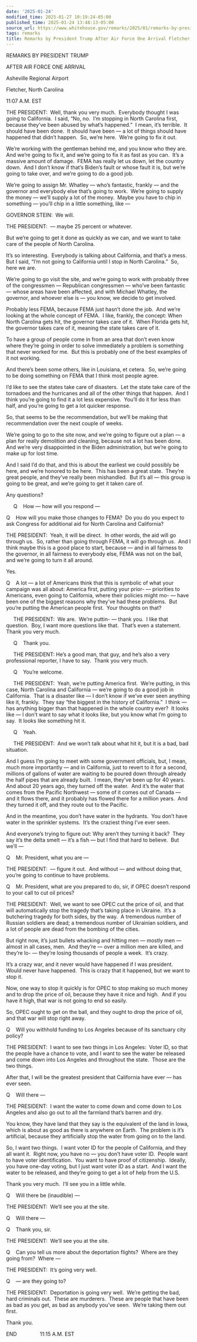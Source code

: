 ```yaml
---
date: '2025-01-24'
modified_time: 2025-01-27 10:19:24-05:00
published_time: 2025-01-24 13:48:13-05:00
source_url: https://www.whitehouse.gov/remarks/2025/01/remarks-by-president-trump-after-air-force-one-arrival-fletcher-nc/
tags: remarks
title: Remarks by President Trump After Air Force One Arrival Fletcher, NC
---
```

 
REMARKS BY PRESIDENT TRUMP

AFTER AIR FORCE ONE ARRIVAL

Asheville Regional Airport

Fletcher, North Carolina

11:07 A.M. EST

THE PRESIDENT:  Well, thank you very much.  Everybody thought I was
going to California.  I said, “No, no.  I’m stopping in North Carolina
first, because they’ve been abused by what’s happened.”  I mean, it’s
terrible.  It should have been done.  It should have been — a lot of
things should have happened that didn’t happen.  So, we’re here.  We’re
going to fix it out. 

We’re working with the gentleman behind me, and you know who they are. 
And we’re going to fix it, and we’re going to fix it as fast as you
can.  It’s a massive amount of damage.  FEMA has really let us down, let
the country down.  And I don’t know if that’s Biden’s fault or whose
fault it is, but we’re going to take over, and we’re going to do a good
job.  

We’re going to assign Mr. Whatley — who’s fantastic, frankly — and the
governor and everybody else that’s going to work.  We’re going to supply
the money — we’ll supply a lot of the money.  Maybe you have to chip in
something — you’ll chip in a little something, like —

GOVERNOR STEIN:  We will.

THE PRESIDENT:  — maybe 25 percent or whatever. 

But we’re going to get it done as quickly as we can, and we want to take
care of the people of North Carolina. 

It’s so interesting.  Everybody is talking about California, and that’s
a mess.  But I said, “I’m not going to California until I stop in North
Carolina.”  So, here we are.  

We’re going to go visit the site, and we’re going to work with probably
three of the congressmen — Republican congressmen — who’ve been
fantastic — whose areas have been affected, and with Michael Whatley,
the governor, and whoever else is — you know, we decide to get involved.

Probably less FEMA, because FEMA just hasn’t done the job.  And we’re
looking at the whole concept of FEMA.  I like, frankly, the concept:
When North Carolina gets hit, the governor takes care of it.  When
Florida gets hit, the governor takes care of it, meaning the state takes
care of it.

To have a group of people come in from an area that don’t even know
where they’re going in order to solve immediately a problem is something
that never worked for me.  But this is probably one of the best examples
of it not working. 

And there’s been some others, like in Louisiana, et cetera.  So, we’re
going to be doing something on FEMA that I think most people agree. 

I’d like to see the states take care of disasters.  Let the state take
care of the tornadoes and the hurricanes and all of the other things
that happen.  And I think you’re going to find it a lot less expensive. 
You’ll do it for less than half, and you’re going to get a lot quicker
response. 

So, that seems to be the recommendation, but we’ll be making that
recommendation over the next couple of weeks. 

We’re going to go to the site now, and we’re going to figure out a plan
— a plan for really demolition and cleaning, because not a lot has been
done.  And we’re very disappointed in the Biden administration, but
we’re going to make up for lost time. 

And I said I’d do that, and this is about the earliest we could possibly
be here, and we’re honored to be here.  This has been a great state. 
They’re great people, and they’ve really been mishandled.  But it’s all
— this group is going to be great, and we’re going to get it taken care
of. 

Any questions?

     Q    How — how will you respond —

Q    How will you make those changes to FEMA?  Do you do you expect to
ask Congress for additional aid for North Carolina and California?

THE PRESIDENT:  Yeah, it will be direct.  In other words, the aid will
go through us.  So, rather than going through FEMA, it will go through
us.  And I think maybe this is a good place to start, because — and in
all fairness to the governor, in all fairness to everybody else, FEMA
was not on the ball, and we’re going to turn it all around. 

Yes.

Q    A lot — a lot of Americans think that this is symbolic of what your
campaign was all about: America first, putting your prior- — priorities
to Americans, even going to California, where their policies might mo- —
have been one of the biggest reasons why they’ve had these problems. 
But you’re putting the American people first.  Your thoughts on that?

     THE PRESIDENT:  We are.  We’re puttin- — thank you.  I like that
question.  Boy, I want more questions like that.  That’s even a
statement.  Thank you very much. 

     Q    Thank you.

     THE PRESIDENT: He’s a good man, that guy, and he’s also a very
professional reporter, I have to say.  Thank you very much.

     Q    You’re welcome.

     THE PRESIDENT:  Yeah, we’re putting America first.  We’re putting,
in this case, North Carolina and California — we’re going to do a good
job in California.  That is a disaster like — I don’t know if we’ve ever
seen anything like it, frankly.  They say “the biggest in the history of
California.”  I think — has anything bigger than that happened in the
whole country ever?  It looks like — I don’t want to say what it looks
like, but you know what I’m going to say.  It looks like something hit
it.

     Q    Yeah.

     THE PRESIDENT:  And we won’t talk about what hit it, but it is a
bad, bad situation. 

And I guess I’m going to meet with some government officials, but, I
mean, much more importantly — and in California, just to revert to it
for a second, millions of gallons of water are waiting to be poured down
through already the half pipes that are already built.  I mean, they’ve
been up for 40 years.  And about 20 years ago, they turned off the
water.  And it’s the water that comes from the Pacific Northwest — some
of it comes out of Canada — and it flows there, and it probably has
flowed there for a million years.  And they turned it off, and they
route out to the Pacific. 

And in the meantime, you don’t have water in the hydrants.  You don’t
have water in the sprinkler systems.  It’s the craziest thing I’ve ever
seen. 

And everyone’s trying to figure out: Why aren’t they turning it back? 
They say it’s the delta smelt — it’s a fish — but I find that hard to
believe.  But we’ll —

Q    Mr. President, what you are —

THE PRESIDENT:  — figure it out.  And without — and without doing that,
you’re going to continue to have problems.

Q    Mr. President, what are you prepared to do, sir, if OPEC doesn’t
respond to your call to cut oil prices?

THE PRESIDENT:  Well, we want to see OPEC cut the price of oil, and that
will automatically stop the tragedy that’s taking place in Ukraine. 
It’s a butchering tragedy for both sides, by the way.  A tremendous
number of Russian soldiers are dead; a tremendous number of Ukrainian
soldiers, and a lot of people are dead from the bombing of the cities. 

But right now, it’s just bullets whacking and hitting men — mostly men —
almost in all cases, men.  And they’re — over a million men are killed,
and they’re lo- — they’re losing thousands of people a week.  It’s
crazy. 

It’s a crazy war, and it never would have happened if I was president. 
Would never have happened.  This is crazy that it happened, but we want
to stop it.

Now, one way to stop it quickly is for OPEC to stop making so much money
and to drop the price of oil, because they have it nice and high.  And
if you have it high, that war is not going to end so easily. 

So, OPEC ought to get on the ball, and they ought to drop the price of
oil, and that war will stop right away.

Q    Will you withhold funding to Los Angeles because of its sanctuary
city policy?

THE PRESIDENT:  I want to see two things in Los Angeles:  Voter ID, so
that the people have a chance to vote, and I want to see the water be
released and come down into Los Angeles and throughout the state.  Those
are the two things.

After that, I will be the greatest president that California have ever —
has ever seen. 

Q    Will there —

THE PRESIDENT:  I want the water to come down and come down to Los
Angeles and also go out to all the farmland that’s barren and dry. 

You know, they have land that they say is the equivalent of the land in
Iowa, which is about as good as there is anywhere on Earth.  The problem
is it’s artificial, because they artificially stop the water from going
on to the land. 

So, I want two things.  I want voter ID for the people of California,
and they all want it.  Right now, you have no — you don’t have voter
ID.  People want to have voter identification.  You want to have proof
of citizenship.  Ideally, you have one-day voting, but I just want voter
ID as a start.  And I want the water to be released, and they’re going
to get a lot of help from the U.S. 

Thank you very much.  I’ll see you in a little while. 

Q    Will there be (inaudible) —

THE PRESIDENT:  We’ll see you at the site. 

Q    Will there —

Q    Thank you, sir. 

THE PRESIDENT:  We’ll see you at the site. 

Q    Can you tell us more about the deportation flights?  Where are they
going from?  Where —

THE PRESIDENT:  It’s going very well. 

Q    — are they going to?

THE PRESIDENT:  Deportation is going very well.  We’re getting the bad,
hard criminals out.  These are murderers.  These are people that have
been as bad as you get, as bad as anybody you’ve seen.  We’re taking
them out first. 

Thank you.

END                11:15 A.M. EST  
 
